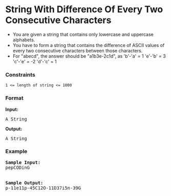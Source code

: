 <h1>String With Difference Of Every Two Consecutive Characters</h1>

<div>
  <ul>
    <li>You are given a string that contains only lowercase and uppercase alphabets. </li>
<li>You have to form a string that contains the difference of ASCII values of every two consecutive characters between those characters.</li>
<li>   For "abecd", the answer should be "a1b3e-2c1d", as
   'b'-'a' = 1
   'e'-'b' = 3
   'c'-'e' = -2
   'd'-'c' = 1</li>
  </ul>
</div>

<h3>Constraints</h3>
<code>1 <= length of string <= 1000</code>

<h3>Format</h3>
<strong>Input:</strong>
<pre>
A String
</pre>

<strong>Output:</strong>
<pre>
A String
</pre>

<h3>Example</h3>
<pre>
<strong>Sample Input:</strong>
pepCODinG
<br>
<strong>Sample Output:</strong>
p-11e11p-45C12O-11D37i5n-39G
</pre>
